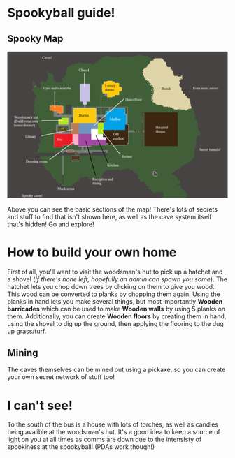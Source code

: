 # Spookyball guide!

## Spooky Map

![#Map](/citadel-wiki/main/guides/images/map.png)

Above you can see the basic sections of the map! There's lots of secrets and stuff to find that isn't shown here, as well as the cave system itself that's hidden! Go and explore!

# How to build your own home

First of all, you'll want to visit the woodsman's hut to pick up a hatchet and a shovel (<i>If there's none left, hopefully an admin can spawn you some</i>). The hatchet lets you chop down trees by clicking on them to give you wood. This wood can be converted to planks by chopping them again. Using the planks in hand lets you make several things, but most importantly <b>Wooden barricades</b> which can be used to make <b> Wooden walls</b> by using 5 planks on them. Additionally, you can create <b>Wooden floors</b> by creating them in hand, using the shovel to dig up the ground, then applying the flooring to the dug up grass/turf.

## Mining

The caves themselves can be mined out using a pickaxe, so you can create your own secret network of stuff too!

# I can't see!

To the south of the bus is a house with lots of torches, as well as candles being avalible at the woodsman's hut. It's a good idea to keep a source of light on you at all times as comms are down due to the intensisty of spookiness at the spookyball! (PDAs work though!)
